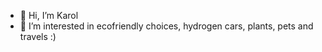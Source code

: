 - 👋 Hi, I’m Karol
- 👀 I’m interested in ecofriendly choices, hydrogen cars, plants, pets and travels :)


<!---
KaniloraK/KaniloraK is a ✨ special ✨ repository because its `README.md` (this file) appears on your GitHub profile.
You can click the Preview link to take a look at your changes.
--->
